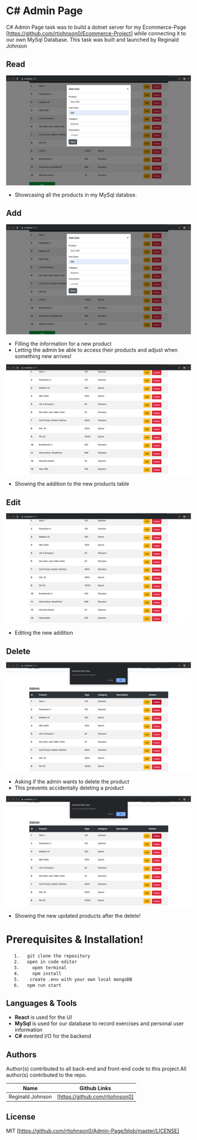 # C# Admin Page



C# Admin Page task was to build a dotnet server for my Ecommerce-Page [https://github.com/rtjohnson0/Ecommerce-Project] while connecting it to our own MySql Database. This task was built and launched by Reginald Johnson

##  Read

![alt text](work/images/ADD.png)
-   Showcasing all the products in my MySql databse.



##  Add
![alt text](work/images/ADD.png)
-   Filling the information for a new product
-   Letting the admin be able to access their products and adjust when something new arrives!

![alt text](work/images/Addpt2.png)
-   Showing the addition to the new products table

## Edit

![alt text](work/images/Update.png)

-   Editing the new addition

## Delete

![alt text](work/images/Delete.png)
-   Asking if the admin wants to delete the product
-   This prevents accidentally deleting a product

![alt text](work/images/Delete.png)
-   Showing the new updated products after the delete!

















# Prerequisites & Installation!
```
   1.   git clone the repository
   2.   open in code editor
   3.     open terminal
   4.     npm install
   5.    create .env with your own local mongoDB
   6.   npm run start
  ```


##  Languages & Tools
  - __React__ is used for the UI
  - __MySql__ is used for our database to record exercises and personal user information
  - __C#__  evented I/O for the backend




## Authors

Author(s) contributed to all back-end and front-end code to this project.All author(s) contributed to the repo.

| Name | Github Links |
| ------ | ------ |
| Reginald Johnson | [https://github.com/rtjohnson0] |









License
----

MIT [https://github.com/rtjohnson0/Admin-Page/blob/master/LICENSE]



   
